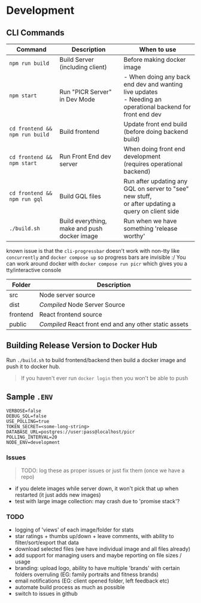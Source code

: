 
# Development

## CLI Commands
| Command                        | Description                                  | When to use                                                                                                   |
|--------------------------------|----------------------------------------------|---------------------------------------------------------------------------------------------------------------|
| `npm run build`                | Build Server (including client)              | Before making docker image                                                                                    |
| `npm start`                    | Run "PICR Server" in Dev Mode                | - When doing any back end dev and wanting live updates<br/>- Needing an operational backend for front end dev |
| `cd frontend && npm run build` | Build frontend                               | Update front end build (before doing backend build)                                                           |
| `cd frontend && npm start`     | Run Front End dev server                     | When doing front end development <br/>(requires operational backend)                                          |
| `cd frontend && npm run gql`   | Build GQL files                              | Run after updating any GQL on server to "see" new stuff, <br/>or after updating a query on client side        |
| `./build.sh`                   | Build everything, make and push docker image | Run when we have something 'release worthy'                                                                   |


known issue is that the `cli-progressbar` doesn't work with non-tty like  `concurrently` and `docker compose up` so progress bars are invisible :/
You can work around docker with `docker compose run picr` which gives you a tty/interactive console

| Folder   | Description                                            |
|----------|--------------------------------------------------------|
| src      | Node server source                                     |
| dist     | *Compiled* Node Server Source                          |
| frontend | React frontend source                                  |
| public   | *Compiled* React front end and any other static assets |

## Building Release Version to Docker Hub

Run `./build.sh` to build frontend/backend then build a docker image and push it to docker hub. 

> If you haven't ever run `docker login` then you won't be able to push

## Sample `.ENV`
```
VERBOSE=false
DEBUG_SQL=false
USE_POLLING=true
TOKEN_SECRET=<some-long-string>
DATABASE_URL=postgres://user:pass@localhost/picr
POLLING_INTERVAL=20
NODE_ENV=development
```

### Issues
> TODO: log these as proper issues or just fix them (once we have a repo)
- if you delete images while server down, it won't pick that up when restarted (it just adds new images)
- test with large image collection: may crash due to 'promise stack'?

### TODO
- logging of 'views' of each image/folder for stats
- star ratings + thumbs up/down + leave comments, with ability to filter/sort/export that data
- download selected files (we have individual image and all files already)
- add support for managing users and maybe reporting on file sizes / usage
- branding: upload logo, ability to have multiple 'brands' with certain folders overruling (EG: family portraits and fitness brands)
- email notifications (EG: client opened folder, left feedback etc)
- automate build process as much as possible
- switch to issues in github